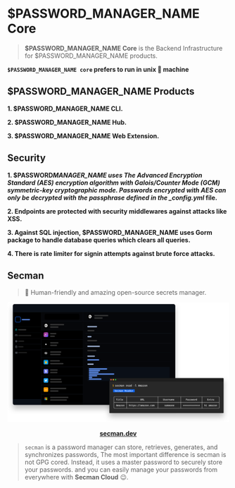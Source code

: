 # $PASSWORD_MANAGER_NAME Core

> **$PASSWORD_MANAGER_NAME Core** is the Backend Infrastructure for $PASSWORD_MANAGER_NAME products.

**`$PASSWORD_MANAGER_NAME core` prefers to run in unix 🐧 machine**

## $PASSWORD_MANAGER_NAME Products

**1. $PASSWORD_MANAGER_NAME CLI.**

**2. $PASSWORD_MANAGER_NAME Hub.**

**3. $PASSWORD_MANAGER_NAME Web Extension.**

## Security

**1. $PASSWORD*MANAGER_NAME uses The Advanced Encryption Standard (AES) encryption algorithm with Galois/Counter Mode (GCM) symmetric-key cryptographic mode. Passwords encrypted with AES can only be decrypted with the passphrase defined in the \_config.yml* file.**

**2. Endpoints are protected with security middlewares against attacks like XSS.**

**3. Against SQL injection, $PASSWORD_MANAGER_NAME uses Gorm package to handle database queries which clears all queries.**

**4. There is rate limiter for signin attempts against brute force attacks.**

## Secman

> 👊 Human-friendly and amazing open-source secrets manager.
<p align="center">
  <img src="https://raw.githubusercontent.com/scmn-dev/.github/main/assets/secman.svg" />
</p>

<p align="center">
  <a href="https://secman.dev"><strong>secman.dev</strong></a>
</p>

> `secman` is a password manager can store, retrieves, generates, and synchronizes passwords, The most important difference is secman is not GPG cored. Instead, it uses a master password to securely store your passwords. and you can easily manage your passwords from everywhere with **Secman Cloud** 😉.
